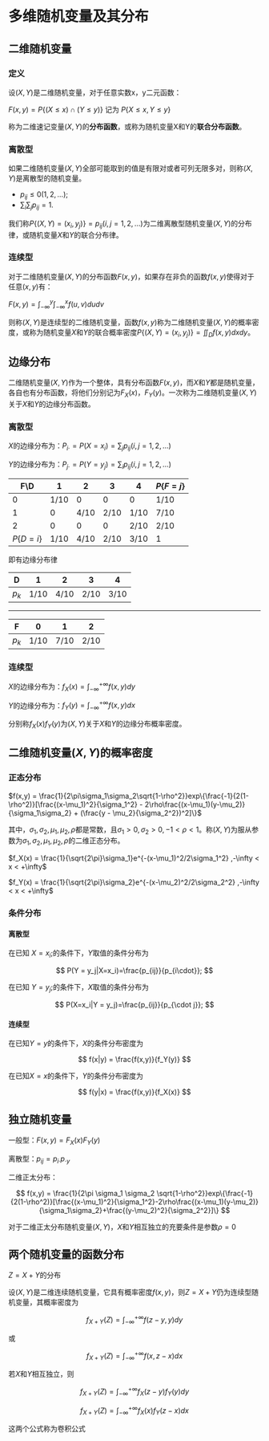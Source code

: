 # 多维随机变量及其分布

## 二维随机变量

### 定义

设$(X,Y)$是二维随机变量，对于任意实数x，y二元函数：

$F(x,y) = P\{(X \le x) \cap (Y \le y)\}$ 记为 $P\{X \le x, Y \le y\}$

称为二维速记变量$(X,Y)$的**分布函数**，或称为随机变量X和Y的**联合分布函数**。

### 离散型

如果二维随机变量$(X,Y)$全部可能取到的值是有限对或者可列无限多对，则称$(X,Y)$是离散型的随机变量。

- $p_{ij} \le 0 (1,2,\dots)$;
- $\sum_i\sum_jp_{ij} = 1$.

我们称$P\{(X,Y)=(x_i,y_j)\}=p_{ij}(i,j = 1,2,\dots)$为二维离散型随机变量$(X,Y)$的分布律，或随机变量$X$和$Y$的联合分布律。

### 连续型

对于二维随机变量$(X,Y)$的分布函数$F(x,y)$，如果存在非负的函数$f(x,y)$使得对于任意$(x,y)$有：

$F(x,y) = \int_{-\infty}^y\int_{-\infty}^xf(u,v)dudv$

则称$(X,Y)$是连续型的二维随机变量，函数$f(x,y)$称为二维随机变量$(X,Y)$的概率密度，或称为随机变量$X$和$Y$的联合概率密度$P\{(X,Y)=(x_i,y_j)\}=\iint_Df(x,y)dxdy$。

## 边缘分布

二维随机变量$(X,Y)$作为一个整体，具有分布函数$F(x,y)$，而$X$和$Y$都是随机变量，各自也有分布函数，将他们分别记为$F_X(x)$，$F_Y(y)$。一次称为二维随机变量$(X,Y)$关于$X$和$Y$的边缘分布函数。

### 离散型

$X$的边缘分布为：$P_{i\cdot}=P(X=x_i)=\sum_jp_{ij} (i,j=1,2,\dots)$

$Y$的边缘分布为：$P_{j\cdot}=P(Y=y_j)=\sum_ip_{ij} (i,j=1,2,\dots)$

| F\D        | 1    | 2    | 3    | 4    | $P\{F=j\}$ |
| ---------- | ---- | ---- | ---- | ---- | ---------- |
| 0          | 1/10 | 0    | 0    | 0    | 1/10       |
| 1          | 0    | 4/10 | 2/10 | 1/10 | 7/10       |
| 2          | 0    | 0    | 0    | 2/10 | 2/10       |
| $P\{D=i\}$ | 1/10 | 4/10 | 2/10 | 3/10 | 1          |

即有边缘分布律

| D     | 1    | 2    | 3    | 4    |
| ----- | ---- | ---- | ---- | ---- |
| $p_k$ | 1/10 | 4/10 | 2/10 | 3/10 |

****

| F     | 0    | 1    | 2    |
| ----- | ---- | ---- | ---- |
| $p_k$ | 1/10 | 7/10 | 2/10 |

### 连续型

$X$的边缘分布为：$f_X(x) = \int_{-\infty}^{+\infty}f(x,y)dy$

$Y$的边缘分布为：$f_Y(y) = \int_{-\infty}^{+\infty}f(x,y)dx$

分别称$f_X(x)f_Y(y)$为$(X,Y)$关于$X$和$Y$的边缘分布概率密度。

## 二维随机变量$(X,Y)$的概率密度

### 正态分布

$f(x,y) = \frac{1}{2\pi\sigma_1\sigma_2\sqrt{1-\rho^2}}exp\{\frac{-1}{2(1-\rho^2)}[\frac{(x-\mu_1)^2}{\sigma_1^2} - 2\rho\frac{(x-\mu_1)(y-\mu_2)}{\sigma_1\sigma_2} + (\frac{y - \mu_2}{\sigma_2^2})^2]\}$


其中，$\sigma_1,\sigma_2,\mu_1,\mu_2,\rho$都是常数，且$\sigma_1>0,\sigma_2>0,-1 < \rho < 1$。称$(X,Y)$为服从参数为$\sigma_1,\sigma_2,\mu_1,\mu_2,\rho$的二维正态分布。

$f_X(x) = \frac{1}{\sqrt{2\pi}\sigma_1}e^{-(x-\mu_1)^2/2\sigma_1^2} ,-\infty < x < +\infty$

$f_Y(x) = \frac{1}{\sqrt{2\pi}\sigma_2}e^{-(x-\mu_2)^2/2\sigma_2^2} ,-\infty < x < +\infty$

### 条件分布

#### 离散型

在已知 $X = x_i;$的条件下，$Y$取值的条件分布为

$$
P(Y = y_j|X=x_i)=\frac{p_{ij}}{p_{i\cdot}};
$$

在已知 $Y = y_j;$的条件下，$X$取值的条件分布为

$$
P(X=x_i|Y = y_j)=\frac{p_{ij}}{p_{\cdot j}};
$$

#### 连续型

在已知$Y=y$的条件下，$X$的条件分布密度为

$$
f(x|y) = \frac{f(x,y)}{f_Y(y)}
$$

在已知$X=x$的条件下，$Y$的条件分布密度为

$$
f(y|x) = \frac{f(x,y)}{f_X(x)}
$$

## 独立随机变量

一般型：$F(x,y) = F_X(x)F_Y(y)$

离散型：$p_{ij} = p_{i\cdot}p_{\cdot y}$

二维正太分布：

$$
f(x,y) = \frac{1}{2\pi \sigma_1 \sigma_2 \sqrt{1-\rho^2}}exp\{\frac{-1}{2(1-\rho^2)}[\frac{(x-\mu_1)^2}{\sigma_1^2}-2\rho\frac{(x-\mu_1)(y-\mu_2)}{\sigma_1\sigma_2}+\frac{(y-\mu_2)^2}{\sigma_2^2}]\}
$$

对于二维正太分布随机变量$(X,Y)$，$X$和$Y$相互独立的充要条件是参数$\rho=0$

## 两个随机变量的函数分布

$Z=X+Y$的分布

设$(X,Y)$是二维连续随机变量，它具有概率密度$f(x,y)$，则$Z=X+Y$仍为连续型随机变量，其概率密度为

$$
f_{X+Y}(Z) = \int_{-\infty}^{+\infty}f(z-y,y)dy
$$

或

$$
f_{X+Y}(Z) = \int_{-\infty}^{+\infty}f(x,z-x)dx
$$

若$X$和$Y$相互独立，则

$$
f_{X+Y}(Z) = \int_{-\infty}^{+\infty}f_X(z-y)f_Y(y)dy
$$

$$
f_{X+Y}(Z) = \int_{-\infty}^{+\infty}f_X(x)f_Y(z-x)dx
$$

这两个公式称为卷积公式































